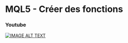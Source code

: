 # MQL5 - Créer des fonctions

### Youtube

[![IMAGE ALT TEXT](http://img.youtube.com/vi/PFH0d66BcEs/0.jpg)](http://www.youtube.com/watch?v=PFH0d66BcEs "MQL5 - Créer des fonctions")